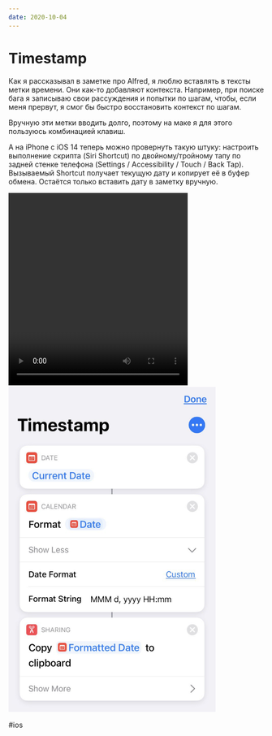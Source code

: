 ```yaml
---
date: 2020-10-04
---
```


# Timestamp

Как я рассказывал в заметке про Alfred, я люблю вставлять в тексты метки времени. Они как-то добавляют контекста. Например, при поиске бага я записываю свои рассуждения и попытки по шагам, чтобы, если меня прервут, я смог бы быстро восстановить контекст по шагам.

Вручную эти метки вводить долго, поэтому на маке я для этого пользуюсь комбинацией клавиш.

А на iPhone с iOS 14 теперь можно провернуть такую штуку: настроить выполнение скрипта (Siri Shortcut) по двойному/тройному тапу по задней стенке телефона (Settings / Accessibility / Touch / Back Tap). Вызываемый Shortcut получает текущую дату и копирует её в буфер обмена. Остаётся только вставить дату в заметку вручную.

<video width="353" height="379" controls>
  <source src="timestamp.mp4" type="video/mp4">
</video>

<img src="timestamp.jpeg" width="408" height="640" alt="Timestamp Shortcut" />

#ios
